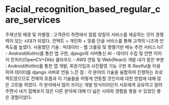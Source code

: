 # Facial_recognition_based_regular_care_services

주제선정 배경 및 차별점 : 고객관리 측면에서 점점 양질의 서비스를 제공하는 것이 경쟁력이 있는 시대가 되었다. 언택트 + 개인화 + 맞춤 단골 서비스를 통해 고객의 니즈와 만족도를 높였다. 
사용했던 기술 : 빅데이터 - 웹 크롤링 및 행렬기반 메뉴 추천 서비스 
IoT - Android(Kotlin)를 통한 앱 구현, django와 서버통신
AI - 데이터 수집 및 안면 이미지 전처리(OpenCV+Dlib) 
클라우드 - AWS 연동 및 Web(React) 개발 
내가 맡은 부분 : Android(Kotlin)를 통한 앱 개발, 회원가입과 사진촬영 기능 구현 후 Restful을 이용하여 데이터를 django 서버로 연동
느낀 점 : 각 분야의 기술을 융합하여 진행하는 프로젝트였으므로 전체의 흐름과 이 기술들을 어떻게 연동할 것인지에 대한 방법에 대해 많은 고민을 하였다. 각 분야에서 많이 쓰이는 개발 방식이라던지 서로에게 공유하고 알려주면서 내가 접해보지 않은 다른 분야에 대해 더 넓은 시야와 경험을 쌓을 수 있었던 좋은 경험이었다.
